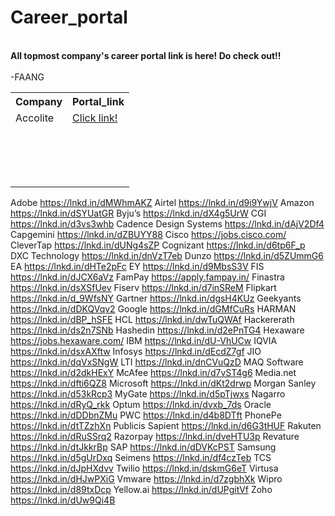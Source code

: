 # Career_portal
<br><b> All topmost company's career portal link is here! Do check out!!</b><br>
<br>-FAANG </br>
<table>
  <tr>
    <th>Company</th>
    <th>Portal_link</th>
  </tr>
  <tr>
    <td>Accolite</td>
    <td><a href="https://lnkd.in/dDN5PWQk">Click link!</a></td>
  </tr>
  <tr>
    <td></td>
    <td></td>
  </tr>
   <tr>
    <td></td>
    <td></td>
  </tr>
   <tr>
    <td></td>
    <td></td>
  </tr>
   <tr>
    <td></td>
    <td></td>
  </tr>
   <tr>
    <td></td>
    <td></td>
  </tr>
   <tr>
    <td></td>
    <td></td>
  </tr>
   <tr>
    <td></td>
    <td></td>
  </tr>
   <tr>
    <td></td>
    <td></td>
  </tr>
   <tr>
    <td></td>
    <td></td>
  </tr>
   <tr>
    <td></td>
    <td></td>
  </tr>
   <tr>
    <td></td>
    <td></td>
  </tr>
   <tr>
    <td></td>
    <td></td>
  </tr>
   <tr>
    <td></td>
    <td></td>
  </tr>
   <tr>
    <td></td>
    <td></td>
  </tr>
   <tr>
    <td></td>
    <td></td>
  </tr>
   <tr>
    <td></td>
    <td></td>
  </tr>
</table>


Adobe	      https://lnkd.in/dMWhmAKZ
Airtel	    https://lnkd.in/d9i9YwjV
Amazon	    https://lnkd.in/dSYUatGR
Byju’s	    https://lnkd.in/dX4g5UrW
CGI	        https://lnkd.in/d3vs3whb
Cadence Design Systems	https://lnkd.in/dAjV2Df4
Capgemini	  https://lnkd.in/dZBUYY88
Cisco	      https://jobs.cisco.com/
CleverTap 	https://lnkd.in/dUNg4sZP
Cognizant	  https://lnkd.in/d6tp6F_p
DXC Technology	       https://lnkd.in/dnVzT7eb
Dunzo	     https://lnkd.in/d5ZUmmG6
EA	       https://lnkd.in/dHTe2pFc
EY	       https://lnkd.in/d9MbsS3V
FIS	       https://lnkd.in/dJCX6aVz
FamPay	   https://apply.fampay.in/
Finastra	https://lnkd.in/dsXSfUev
Fiserv	https://lnkd.in/d7inSReM
Flipkart	https://lnkd.in/d_9WfsNY
Gartner	https://lnkd.in/dgsH4KUz
Geekyants	https://lnkd.in/dDKQVqv2
Google	https://lnkd.in/dGMfCuRs
HARMAN	https://lnkd.in/dBP_hSFE
HCL	https://lnkd.in/dwTuQWAf
Hackererath	https://lnkd.in/ds2n7SNb
Hashedin	https://lnkd.in/d2ePnTG4
Hexaware	https://jobs.hexaware.com/
IBM	https://lnkd.in/dU-VhUCw
IQVIA	https://lnkd.in/dsxAXftw
Infosys	https://lnkd.in/dEcdZ7gf
JIO	https://lnkd.in/dqVxSNgW
LTI	https://lnkd.in/dnCVuQzD
MAQ Software	https://lnkd.in/d2dkHExY
McAfee	https://lnkd.in/d7vST4g6
Media.net	https://lnkd.in/dfti6QZ8
Microsoft	https://lnkd.in/dKt2drwp
Morgan Sanley	https://lnkd.in/d53kRcp3
MyGate	https://lnkd.in/d5pTjwxs
Nagarro	https://lnkd.in/dRyQ_rkk
Optum	https://lnkd.in/dvxb_7ds
Oracle	https://lnkd.in/dDDbnZMu
PWC	https://lnkd.in/d4b8DTft
PhonePe	https://lnkd.in/dtTZzhXn
Publicis Sapient	https://lnkd.in/d6G3tHUF
Rakuten	https://lnkd.in/dRuSSrq2
Razorpay	https://lnkd.in/dveHTU3p
Revature	https://lnkd.in/dtJkkrBp
SAP	https://lnkd.in/dDVKcPST
Samsung	https://lnkd.in/d5gUrDxq
Seimens	https://lnkd.in/df4czTeb
TCS	https://lnkd.in/dJpHXdvv
Twilio	https://lnkd.in/dskmG6eT
Virtusa	https://lnkd.in/dHJwPXiG
Vmware	https://lnkd.in/d7zgbhXk
Wipro	https://lnkd.in/d89txDcp
Yellow.ai	https://lnkd.in/dUPgitVf
Zoho	https://lnkd.in/dUw9Qi4B
